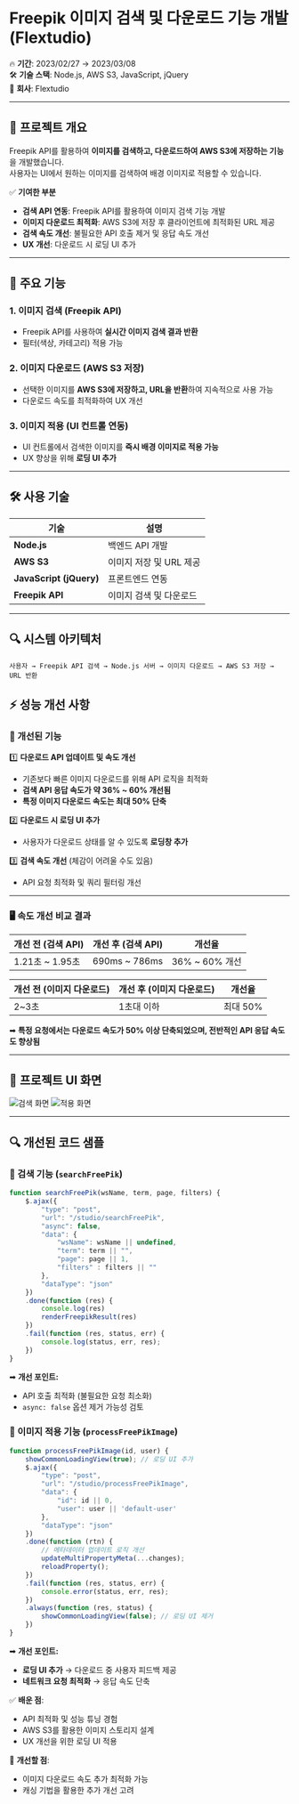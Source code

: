 # Freepik 이미지 검색 및 다운로드 기능 개발 (Flextudio)

🔥 **기간**: 2023/02/27 → 2023/03/08  
🛠 **기술 스택**: Node.js, AWS S3, JavaScript, jQuery  
🏢 **회사**: Flextudio  

---

## 📝 프로젝트 개요
Freepik API를 활용하여 **이미지를 검색하고, 다운로드하여 AWS S3에 저장하는 기능**을 개발했습니다.  
사용자는 UI에서 원하는 이미지를 검색하여 배경 이미지로 적용할 수 있습니다.  

✅ **기여한 부분**  
- **검색 API 연동**: Freepik API를 활용하여 이미지 검색 기능 개발  
- **이미지 다운로드 최적화**: AWS S3에 저장 후 클라이언트에 최적화된 URL 제공  
- **검색 속도 개선**: 불필요한 API 호출 제거 및 응답 속도 개선  
- **UX 개선**: 다운로드 시 로딩 UI 추가  

---

## 🚀 주요 기능
### 1. 이미지 검색 (Freepik API)
- Freepik API를 사용하여 **실시간 이미지 검색 결과 반환**
- 필터(색상, 카테고리) 적용 가능

### 2. 이미지 다운로드 (AWS S3 저장)
- 선택한 이미지를 **AWS S3에 저장하고, URL을 반환**하여 지속적으로 사용 가능
- 다운로드 속도를 최적화하여 UX 개선  

### 3. 이미지 적용 (UI 컨트롤 연동)
- UI 컨트롤에서 검색한 이미지를 **즉시 배경 이미지로 적용 가능**
- UX 향상을 위해 **로딩 UI 추가**

---

## 🛠 사용 기술
| 기술 | 설명 |
|------|------|
| **Node.js** | 백엔드 API 개발 |
| **AWS S3** | 이미지 저장 및 URL 제공 |
| **JavaScript (jQuery)** | 프론트엔드 연동 |
| **Freepik API** | 이미지 검색 및 다운로드 |

---

## 🔍 시스템 아키텍처
```plaintext
사용자 → Freepik API 검색 → Node.js 서버 → 이미지 다운로드 → AWS S3 저장 → URL 반환
```

## ⚡ 성능 개선 사항

### **🔹 개선된 기능**
1️⃣ **다운로드 API 업데이트 및 속도 개선**  
   - 기존보다 빠른 이미지 다운로드를 위해 API 로직을 최적화  
   - **검색 API 응답 속도가 약 36% ~ 60% 개선됨**  
   - **특정 이미지 다운로드 속도는 최대 50% 단축**  

2️⃣ **다운로드 시 로딩 UI 추가**  
   - 사용자가 다운로드 상태를 알 수 있도록 **로딩창 추가**  

3️⃣ **검색 속도 개선** (체감이 어려울 수도 있음)  
   - API 요청 최적화 및 쿼리 필터링 개선  

---

### 🖥️ 속도 개선 비교 결과

| 개선 전 (검색 API) | 개선 후 (검색 API) | 개선율 |
|--------------------|--------------------|--------|
| 1.21초 ~ 1.95초    | 690ms ~ 786ms      | 36% ~ 60% 개선 |

| 개선 전 (이미지 다운로드) | 개선 후 (이미지 다운로드) | 개선율 |
|------------------------|------------------------|--------|
| 2~3초                  | 1초대 이하             | 최대 50% |

➡ **특정 요청에서는 다운로드 속도가 50% 이상 단축되었으며, 전반적인 API 응답 속도도 향상됨**  

---

## 📸 프로젝트 UI 화면
![검색 화면](https://github.com/jek01680/portfolio/issues/1#issue-2855311994)
![적용 화면](https://github.com/jek01680/portfolio/issues/2#issue-2855316871)

---

## 🔍 개선된 코드 샘플

### **🔹 검색 기능 (`searchFreePik`)**
```javascript
function searchFreePik(wsName, term, page, filters) {
    $.ajax({
        "type": "post",
        "url": "/studio/searchFreePik",
        "async": false,
        "data": {
            "wsName": wsName || undefined,
            "term": term || "",
            "page": page || 1,
            "filters" : filters || ""
        },
        "dataType": "json"
    })
    .done(function (res) {
        console.log(res)
        renderFreepikResult(res)
    })
    .fail(function (res, status, err) {
        console.log(status, err, res);
    })
}
```
➡ **개선 포인트:**
- API 호출 최적화 (불필요한 요청 최소화)
- `async: false` 옵션 제거 가능성 검토


### **🔹 이미지 적용 기능 (`processFreePikImage`)**
```javascript
function processFreePikImage(id, user) {
    showCommonLoadingView(true); // 로딩 UI 추가
    $.ajax({
        "type": "post",
        "url": "/studio/processFreePikImage",
        "data": {
            "id": id || 0,
            "user": user || 'default-user'
        },
        "dataType": "json"
    })
    .done(function (rtn) {
        // 메타데이터 업데이트 로직 개선
        updateMultiPropertyMeta(...changes);
        reloadProperty();
    })
    .fail(function (res, status, err) {
        console.error(status, err, res);
    })
    .always(function (res, status) {
        showCommonLoadingView(false); // 로딩 UI 제거
    })
}
```

➡ **개선 포인트:**
- **로딩 UI 추가** → 다운로드 중 사용자 피드백 제공  
- **네트워크 요청 최적화** → 응답 속도 단축  


✅ **배운 점**:
- API 최적화 및 성능 튜닝 경험  
- AWS S3를 활용한 이미지 스토리지 설계  
- UX 개선을 위한 로딩 UI 적용  

🔧 **개선할 점**:
- 이미지 다운로드 속도 추가 최적화 가능  
- 캐싱 기법을 활용한 추가 개선 고려  
